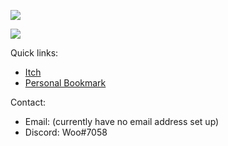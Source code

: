 ![](https://img.itch.zone/aW1nLzk0MTQ0NTIucG5n/original/fpRyRg.png)

![](https://web.archive.org/web/20091027141220/http://www.geocities.com/felinicultura/cat.gif)

Quick links:
- [Itch](https://brianwo.itch.io/)
- [Personal Bookmark](https://github.com/brainwo?tab=stars)

Contact:
- Email: (currently have no email address set up)
- Discord: Woo#7058
